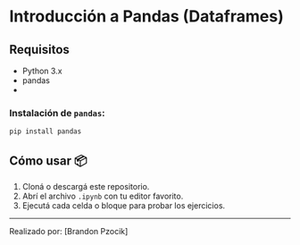 # Introducción a Pandas (Dataframes)
## Requisitos

- Python 3.x
- pandas
- 
### Instalación de `pandas`:
```bash
pip install pandas
```

## Cómo usar 📦

1. Cloná o descargá este repositorio.
2. Abrí el archivo `.ipynb` con tu editor favorito.
3. Ejecutá cada celda o bloque para probar los ejercicios.

---

Realizado por: [Brandon Pzocik]
